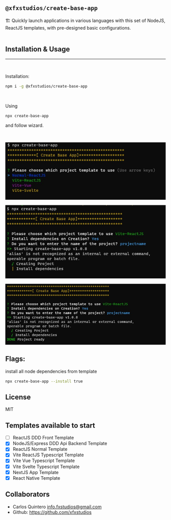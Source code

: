 ## `@xfxstudios/create-base-app`

🏗 Quickly launch applications in various languages with this set of NodeJS, ReactJS templates, with pre-designed basic configurations.
<br/>
<br/>

## Installation & Usage
<hr/>
<br/>

Installation:
```bash
npm i -g @xfxstudios/create-base-app
```
<br/>
<p>Using</p>

```bash
npx create-base-app
```
<p>and follow wizard.</p>
<br/>

![alt text](https://github.com/xfxstudios/create-base-app/blob/master/img/wizard1.jpg?raw=true)

![alt text](https://github.com/xfxstudios/create-base-app/blob/master/img/wizard2.jpg?raw=true)

![alt text](https://github.com/xfxstudios/create-base-app/blob/master/img/wizard3.jpg?raw=true)


## Flags:

install all node dependencies from template
```bash
npx create-base-app --install true
```


## License

MIT

## Templates available to start
- [ ] ReactJS DDD Front Template
- [X] NodeJS/Express DDD Api Backend Template
- [X] ReactJS Normal Template
- [X] Vite ReactJS Typescript Template
- [X] Vite Vue Typescript Template
- [X] Vite Svelte Typescript Template
- [X] NextJS App Template
- [X] React Native Template

## Collaborators

- Carlos Quintero <info.fxstudios@gmail.com> 
- Github: <https://github.com/xfxstudios>
